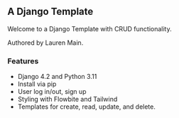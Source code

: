 ## A Django Template

Welcome to a Django Template with CRUD functionality. 

Authored by Lauren Main. 

### Features

- Django 4.2 and Python 3.11
- Install via pip
- User log in/out, sign up
- Styling with Flowbite and Tailwind
- Templates for create, read, update, and delete. 
